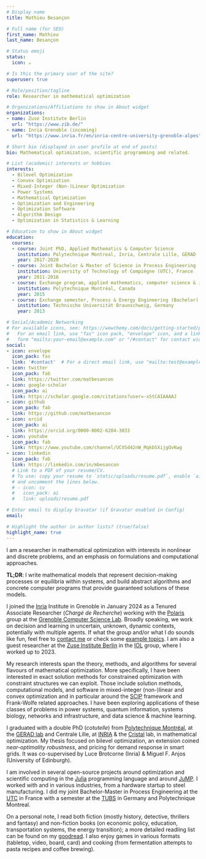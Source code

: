 ```yaml
---
# Display name
title: Mathieu Besançon

# Full name (for SEO)
first_name: Mathieu
last_name: Besançon

# Status emoji
status:
  icon: ☕️

# Is this the primary user of the site?
superuser: true

# Role/position/tagline
role: Researcher in mathematical optimization

# Organizations/Affiliations to show in About widget
organizations:
- name: Zuse Institute Berlin
  url: "https://www.zib.de/"
- name: Inria Grenoble (incoming)
  url: "https://www.inria.fr/en/inria-centre-university-grenoble-alpes"

# Short bio (displayed in user profile at end of posts)
bio: Mathematical optimization, scientific programming and related.

# List (academic) interests or hobbies
interests:
  - Bilevel Optimization
  - Convex Optimization
  - Mixed-Integer (Non-)Linear Optimization
  - Power Systems
  - Mathematical Optimization
  - Optimization and Engineering
  - Optimization Software
  - Algorithm Design
  - Optimization in Statistics & Learning

# Education to show in About widget
education:
  courses:
  - course: Joint PhD, Applied Mathematics & Computer Science
    institution: Polytechnique Montreal, Inria, Centrale Lille, GERAD
    year: 2017-2020
  - course: Joint Bachelor & Master of Science in Process Engineering
    institution: University of Technology of Compiègne (UTC), France
    year: 2011-2016
  - course: Exchange program, applied mathematics, computer science & industrial engineering
    institution: Polytechnique Montréal, Canada
    year: 2015
  - course: Exchange semester, Process & Energy Engineering (Bachelor)
    institution: Technische Universität Braunschweig, Germany
    year: 2013

# Social/Academic Networking
# For available icons, see: https://wowchemy.com/docs/getting-started/page-builder/#icons
#   For an email link, use "fas" icon pack, "envelope" icon, and a link in the
#   form "mailto:your-email@example.com" or "/#contact" for contact widget.
social:
- icon: envelope
  icon_pack: fas
  link: '#contact'  # For a direct email link, use "mailto:test@example.org".
- icon: twitter
  icon_pack: fab
  link: https://twitter.com/matbesancon
- icon: google-scholar
  icon_pack: ai
  link: https://scholar.google.com/citations?user=-xStCAIAAAAJ
- icon: github
  icon_pack: fab
  link: https://github.com/matbesancon
- icon: orcid
  icon_pack: ai
  link: https://orcid.org/0000-0002-6284-3033
- icon: youtube
  icon_pack: fab
  link: https://www.youtube.com/channel/UCVSd42nW_MqkbSXijgOvKwg
- icon: linkedin
  icon_pack: fab
  link: https://linkedin.com/in/mbesancon
  # Link to a PDF of your resume/CV.
  # To use: copy your resume to `static/uploads/resume.pdf`, enable `ai` icons in `params.yaml`,
  # and uncomment the lines below.
  # - icon: cv
  #   icon_pack: ai
  #   link: uploads/resume.pdf

# Enter email to display Gravatar (if Gravatar enabled in Config)
email:

# Highlight the author in author lists? (true/false)
highlight_name: true
---
```


I am a researcher in mathematical optimization with interests in nonlinear and discrete problems, and an emphasis on formulations and computational approaches.  

**TL;DR**: I write mathematical models that represent decision-making processes or equilibria within systems, and build abstract algorithms and concrete computer programs that provide guaranteed solutions of these models.  

I joined the [Inria](https://www.inria.fr/en/inria-centre-university-grenoble-alpes) Institute in Grenoble in January 2024 as a Tenured Associate Researcher (*Chargé de Recherche*) working with the [Polaris](https://team.inria.fr/polaris/) group at the [Grenoble Computer Science Lab](https://www.liglab.fr/en). Broadly speaking, we work on decision and learning in uncertain, unknown, dynamic contexts, potentially with multiple agents. If what the group and/or what I do sounds like fun, feel free to [contact me](#contact) or check some [example topics](workwithme).
I am also a guest researcher at the [Zuse Institute Berlin](https://www.zib.de/) in the [IOL](https://iol.zib.de/) group, where I worked up to 2023.  
  
My research interests span the theory, methods, and algorithms for several flavours of mathematical optimization.
More specifically, I have been interested in exact solution methods for constrained optimization with constraint structures we can exploit.
Those include solution methods, computational models, and software in mixed-integer (non-)linear and convex optimization and in particular
around the [SCIP](https://scipopt.org) framework and Frank-Wolfe related approaches.
I have been exploring applications of these classes of problems in power systems, quantum information, systems biology, networks and infrastructure, and data science & machine learning.  
    
I graduated with a double PhD (*cotutelle*) from
[Polytechnique Montréal](https://www.polymtl.ca),
at the [GERAD lab](https://www.gerad.ca/en/) and
Centrale Lille, at [INRIA](https://team.inria.fr/inocs)
& the [Cristal](https://www.cristal.univ-lille.fr/?lang=en) lab, in mathematical optimization.
My thesis focused on bilevel optimization, an extension
coined *near-optimality robustness*, and pricing for demand response in smart grids.
It was co-supervised by Luce Brotcorne (Inria) & Miguel F. Anjos (University of Edinburgh).
  
I am involved in several open-source projects around optimization and scientific computing
in the [Julia](https://julialang.org) programming language and around [JuMP](https://jump.dev).
I worked with and in various industries, from a hardware startup to steel
manufacturing. I did my joint Bachelor-Master in Process Engineering at
the [UTC](https://www.utc.fr) in France with a semester at
the [TUBS](https://www.tu-braunschweig.de/?lang=en) in Germany and Polytechnique Montreal.

On a personal note, I read both fiction (mostly history, detective, thrillers and fantasy)
and non-fiction books (on economic policy, education, transportation systems, the energy transition);
a more detailed readling list can be found on my [goodread](https://www.goodreads.com/review/list/110133896).
I also enjoy games in various formats (tabletop, video, board, card) and cooking (from fermentation attempts to pasta recipes and coffee brewing).

